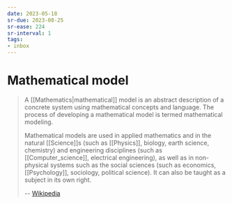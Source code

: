 ```yaml
---
date: 2023-05-18
sr-due: 2023-08-25
sr-ease: 224
sr-interval: 1
tags:
- inbox
---
```


# Mathematical model

> A [[Mathematics|mathematical]] model is an abstract description of a concrete
> system using mathematical concepts and language. The process of developing a
> mathematical model is termed mathematical modeling.
>
> Mathematical models are used in applied mathematics and in the natural
> [[Science]]s (such as [[Physics]], biology, earth science, chemistry) and
> engineering disciplines (such as [[Computer_science]], electrical
> engineering), as well as in non-physical systems such as the social sciences
> (such as economics, [[Psychology]], sociology, political science). It can also
> be taught as a subject in its own right.
>
> -- [Wikipedia](https://en.wikipedia.org/wiki/Mathematical_model)